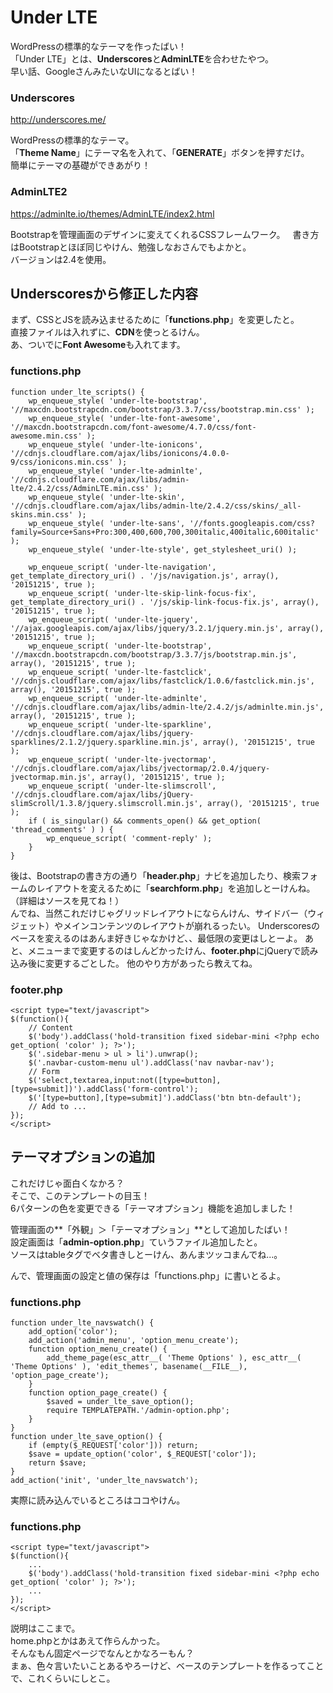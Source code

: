 # Under LTE

WordPressの標準的なテーマを作ったばい！  
「Under LTE」とは、**Underscores**と**AdminLTE**を合わせたやつ。  
早い話、GoogleさんみたいなUIになるとばい！

### Underscores
<http://underscores.me/>

WordPressの標準的なテーマ。  
「**Theme Name**」にテーマ名を入れて、「**GENERATE**」ボタンを押すだけ。  
簡単にテーマの基礎ができあがり！  

### AdminLTE2
<https://adminlte.io/themes/AdminLTE/index2.html>

Bootstrapを管理画面のデザインに変えてくれるCSSフレームワーク。  
書き方はBootstrapとほぼ同じやけん、勉強しなおさんでもよかと。  
バージョンは2.4を使用。    

## Underscoresから修正した内容

まず、CSSとJSを読み込ませるために「**functions.php**」を変更したと。  
直接ファイルは入れずに、**CDN**を使っとるけん。  
あ、ついでに**Font Awesome**も入れてます。  

### functions.php
    function under_lte_scripts() {
        wp_enqueue_style( 'under-lte-bootstrap', '//maxcdn.bootstrapcdn.com/bootstrap/3.3.7/css/bootstrap.min.css' );
        wp_enqueue_style( 'under-lte-font-awesome', '//maxcdn.bootstrapcdn.com/font-awesome/4.7.0/css/font-awesome.min.css' );
        wp_enqueue_style( 'under-lte-ionicons', '//cdnjs.cloudflare.com/ajax/libs/ionicons/4.0.0-9/css/ionicons.min.css' );
        wp_enqueue_style( 'under-lte-adminlte', '//cdnjs.cloudflare.com/ajax/libs/admin-lte/2.4.2/css/AdminLTE.min.css' );
        wp_enqueue_style( 'under-lte-skin', '//cdnjs.cloudflare.com/ajax/libs/admin-lte/2.4.2/css/skins/_all-skins.min.css' );
        wp_enqueue_style( 'under-lte-sans', '//fonts.googleapis.com/css?family=Source+Sans+Pro:300,400,600,700,300italic,400italic,600italic' );
        wp_enqueue_style( 'under-lte-style', get_stylesheet_uri() );

        wp_enqueue_script( 'under-lte-navigation', get_template_directory_uri() . '/js/navigation.js', array(), '20151215', true );
        wp_enqueue_script( 'under-lte-skip-link-focus-fix', get_template_directory_uri() . '/js/skip-link-focus-fix.js', array(), '20151215', true );
        wp_enqueue_script( 'under-lte-jquery', '//ajax.googleapis.com/ajax/libs/jquery/3.2.1/jquery.min.js', array(), '20151215', true );
        wp_enqueue_script( 'under-lte-bootstrap', '//maxcdn.bootstrapcdn.com/bootstrap/3.3.7/js/bootstrap.min.js', array(), '20151215', true );
        wp_enqueue_script( 'under-lte-fastclick', '//cdnjs.cloudflare.com/ajax/libs/fastclick/1.0.6/fastclick.min.js', array(), '20151215', true );
        wp_enqueue_script( 'under-lte-adminlte', '//cdnjs.cloudflare.com/ajax/libs/admin-lte/2.4.2/js/adminlte.min.js', array(), '20151215', true );
        wp_enqueue_script( 'under-lte-sparkline', '//cdnjs.cloudflare.com/ajax/libs/jquery-sparklines/2.1.2/jquery.sparkline.min.js', array(), '20151215', true );
        wp_enqueue_script( 'under-lte-jvectormap', '//cdnjs.cloudflare.com/ajax/libs/jvectormap/2.0.4/jquery-jvectormap.min.js', array(), '20151215', true );
        wp_enqueue_script( 'under-lte-slimscroll', '//cdnjs.cloudflare.com/ajax/libs/jQuery-slimScroll/1.3.8/jquery.slimscroll.min.js', array(), '20151215', true );    
        if ( is_singular() && comments_open() && get_option( 'thread_comments' ) ) {
            wp_enqueue_script( 'comment-reply' );
        }
    }

後は、Bootstrapの書き方の通り「**header.php**」ナビを追加したり、検索フォームのレイアウトを変えるために「**searchform.php**」を追加しとーけんね。（詳細はソースを見てね！）  
んでね、当然これだけじゃグリッドレイアウトにならんけん、サイドバー（ウィジェット）やメインコンテンツのレイアウトが崩れるったい。 
Underscoresのベースを変えるのはあんま好きじゃなかけど、、最低限の変更はしとーよ。 
あと、メニューまで変更するのはしんどかったけん、**footer.php**にjQueryで読み込み後に変更するごとした。
他のやり方があったら教えてね。  

### footer.php
    <script type="text/javascript">
    $(function(){
        // Content
        $('body').addClass('hold-transition fixed sidebar-mini <?php echo get_option( 'color' ); ?>');
        $('.sidebar-menu > ul > li').unwrap();
        $('.navbar-custom-menu ul').addClass('nav navbar-nav');
        // Form
        $('select,textarea,input:not([type=button],[type=submit])').addClass('form-control');
        $('[type=button],[type=submit]').addClass('btn btn-default');
        // Add to ...
    });
    </script>

## テーマオプションの追加

これだけじゃ面白くなかろ？  
そこで、このテンプレートの目玉！  
6パターンの色を変更できる「テーマオプション」機能を追加しました！  

管理画面の**「外観」＞「テーマオプション」**として追加したばい！  
設定画面は「**admin-option.php**」ていうファイル追加したと。  
ソースはtableタグでベタ書きしとーけん、あんまツッコまんでね...。  

んで、管理画面の設定と値の保存は「functions.php」に書いとるよ。  

### functions.php
    function under_lte_navswatch() {
        add_option('color');
        add_action('admin_menu', 'option_menu_create');
        function option_menu_create() {
            add_theme_page(esc_attr__( 'Theme Options' ), esc_attr__( 'Theme Options' ), 'edit_themes', basename(__FILE__), 'option_page_create');
        }
        function option_page_create() {
            $saved = under_lte_save_option();
            require TEMPLATEPATH.'/admin-option.php';
        }
    }
    function under_lte_save_option() {
        if (empty($_REQUEST['color'])) return;
        $save = update_option('color', $_REQUEST['color']);
        return $save;
    }
    add_action('init', 'under_lte_navswatch');

実際に読み込んでいるところはココやけん。  

### functions.php
    <script type="text/javascript">
    $(function(){
        ...
        $('body').addClass('hold-transition fixed sidebar-mini <?php echo get_option( 'color' ); ?>');
        ...
    });
    </script>

説明はここまで。  
home.phpとかはあえて作らんかった。  
そんなもん固定ページでなんとかなろーもん？  
まぁ、色々言いたいことあるやろーけど、ベースのテンプレートを作るってことで、これくらいにしとこ。  
